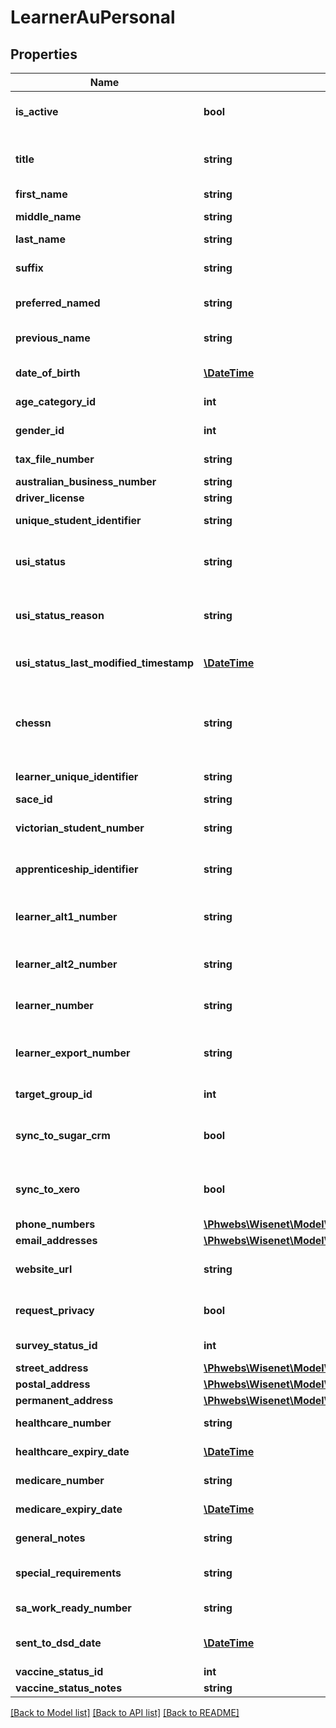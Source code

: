 # LearnerAuPersonal

## Properties
Name | Type | Description | Notes
------------ | ------------- | ------------- | -------------
**is_active** | **bool** | To indicate if the learner is active or not | [optional] 
**title** | **string** | Preferred title of the learner. For example: Mr, Mrs, Miss, Ms, Dr, Rev, Hon etc. | [optional] 
**first_name** | **string** | First name of learner | [optional] 
**middle_name** | **string** | Middle name of learner | [optional] 
**last_name** | **string** | Last name of learner | [optional] 
**suffix** | **string** | Suffix of the learner. For example: Jr, Sr etc. | [optional] 
**preferred_named** | **string** | Preferred informal name of learner | [optional] 
**previous_name** | **string** | Maiden name or any previous name of the learner | [optional] 
**date_of_birth** | [**\DateTime**](\DateTime.md) | Date of the birth of the learner | [optional] 
**age_category_id** | **int** | See combos AgeCategories | [optional] 
**gender_id** | **int** | See combos Genders | [optional] 
**tax_file_number** | **string** | Tax File Number of the learner | [optional] 
**australian_business_number** | **string** | Relevant ABN details | [optional] 
**driver_license** | **string** | Driver License | [optional] 
**unique_student_identifier** | **string** | USI number of the learner | [optional] 
**usi_status** | **string** | The verification status received for the learner USI configured | [optional] 
**usi_status_reason** | **string** | The verification status received for the learner USI configured | [optional] 
**usi_status_last_modified_timestamp** | [**\DateTime**](\DateTime.md) | Date when USI for the learner was last modified | [optional] 
**chessn** | **string** | Commonwealth Higher Education Student Support Number used by higher education providers | [optional] 
**learner_unique_identifier** | **string** | A unique learner number (QLD) | [optional] 
**sace_id** | **string** | SACE identifier (SA) | [optional] 
**victorian_student_number** | **string** | A unique number for all Victorian learners (VIC) | [optional] 
**apprenticeship_identifier** | **string** | Learner Identifier with an apprenticeship | [optional] 
**learner_alt1_number** | **string** | RefExternal. An alternative custom identifier for external purposes | [optional] 
**learner_alt2_number** | **string** | RefExternal Plus. An alternative custom identifier | [optional] 
**learner_number** | **string** | Auto generated unique learner identifier | [optional] 
**learner_export_number** | **string** | Auto generated unique learner identifier used for export purposes | [optional] 
**target_group_id** | **int** | See combo TargetGroupsLearner | [optional] 
**sync_to_sugar_crm** | **bool** | To indicate if the learner should be synced to SugarCRM or not | [optional] 
**sync_to_xero** | **bool** | To indicate if the learner should be synced to Xero or not | [optional] 
**phone_numbers** | [**\Phwebs\Wisenet\Model\LearnerAuPersonalPhoneNumbers**](LearnerAuPersonalPhoneNumbers.md) |  | [optional] 
**email_addresses** | [**\Phwebs\Wisenet\Model\LearnerAuPersonalEmailAddresses**](LearnerAuPersonalEmailAddresses.md) |  | [optional] 
**website_url** | **string** | Any website URL relevant to learner contact details | [optional] 
**request_privacy** | **bool** | To indicate if the learner requests privacy or not | [optional] 
**survey_status_id** | **int** | See combo SurveyStatuses | [optional] 
**street_address** | [**\Phwebs\Wisenet\Model\LearnerAuPersonalStreetAddress**](LearnerAuPersonalStreetAddress.md) |  | [optional] 
**postal_address** | [**\Phwebs\Wisenet\Model\LearnerAuPersonalPostalAddress**](LearnerAuPersonalPostalAddress.md) |  | [optional] 
**permanent_address** | [**\Phwebs\Wisenet\Model\LearnerAuPersonalPermanentAddress**](LearnerAuPersonalPermanentAddress.md) |  | [optional] 
**healthcare_number** | **string** | Health Care Number of the learner | [optional] 
**healthcare_expiry_date** | [**\DateTime**](\DateTime.md) | Expiry Date of learner&#x27;s health care | [optional] 
**medicare_number** | **string** | Medicare Number of the learner | [optional] 
**medicare_expiry_date** | [**\DateTime**](\DateTime.md) | Expiry Date of learner&#x27;s medicare | [optional] 
**general_notes** | **string** | General notes related to the learner | [optional] 
**special_requirements** | **string** | Any special requirements that the learner might have | [optional] 
**sa_work_ready_number** | **string** | The Work Ready Number(SA specific) | [optional] 
**sent_to_dsd_date** | [**\DateTime**](\DateTime.md) | Date when learners details were sent to SSD(SA specific) | [optional] 
**vaccine_status_id** | **int** | Vaccine Status Id | [optional] 
**vaccine_status_notes** | **string** | Vaccination notes | [optional] 

[[Back to Model list]](../../README.md#documentation-for-models) [[Back to API list]](../../README.md#documentation-for-api-endpoints) [[Back to README]](../../README.md)

